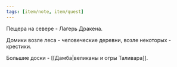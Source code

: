 ```yaml
---
tags: [item/note, item/quest]
---
```


Пещера на севере - Лагерь Дракена.

Домики возле леса - человеческие деревни, возле некоторых - крестики.

Большие доски - [[Дамба|великаны и огры Таливара]].
